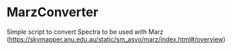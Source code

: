 # MarzConverter
Simple script to convert Spectra to be used with Marz (https://skymapper.anu.edu.au/static/sm_asvo/marz/index.html#/overview)
